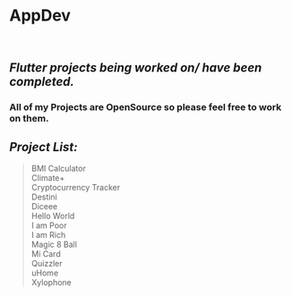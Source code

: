 # **AppDev**<br /><br />
## *Flutter projects being worked on/ have been completed.*<br />
### All of my Projects are OpenSource so please feel free to work on them.
## *Project List:*
  >BMI Calculator<br />
  >Climate+<br />
  >Cryptocurrency Tracker<br />
  >Destini<br />
  >Diceee<br />
  >Hello World<br />
  >I am Poor<br />
  >I am Rich<br />
  >Magic 8 Ball<br />
  >Mi Card<br />
  >Quizzler<br />
  >uHome<br />
  >Xylophone<br />
